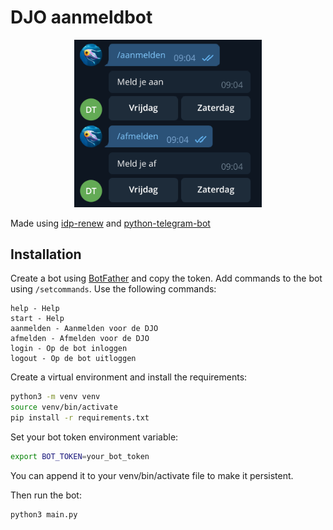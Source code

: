 # DJO aanmeldbot

<p align="center">
    <img src="img.png" alt="DJO Aanmeldbot" width="300"/>
</p>

Made using [idp-renew](https://github.com/wipeautcrafter/idp-renew) and [python-telegram-bot](https://github.com/python-telegram-bot/python-telegram-bot)
## Installation
Create a bot using [BotFather](https://t.me/BotFather) and copy the token.
Add commands to the bot using `/setcommands`.
Use the following commands:
```
help - Help
start - Help
aanmelden - Aanmelden voor de DJO
afmelden - Afmelden voor de DJO
login - Op de bot inloggen
logout - Op de bot uitloggen
```

Create a virtual environment and install the requirements:
```bash
python3 -m venv venv
source venv/bin/activate
pip install -r requirements.txt
```

Set your bot token environment variable:
```bash
export BOT_TOKEN=your_bot_token
```
You can append it to your venv/bin/activate file to make it persistent.



Then run the bot:
```bash
python3 main.py
```
